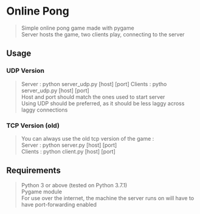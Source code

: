 # Online Pong
> Simple online pong game made with pygame  
> Server hosts the game, two clients play, connecting to the server


## Usage
### UDP Version
> Server : python server_udp.py [host] [port]
> Clients : pytho server_udp.py [host] [port]  
> Host and port should match the ones used to start server  
> Using UDP should be preferred, as it should be less laggy across laggy connections  
### TCP Version (old)
> You can always use the old tcp version of the game :  
> Server : python server.py [host] [port]  
> Clients : python client.py [host] [port]  

## Requirements
> Python 3 or above (tested on Python 3.7.1)  
> Pygame module  
> For use over the internet, the machine the server runs on will have to have port-forwarding enabled